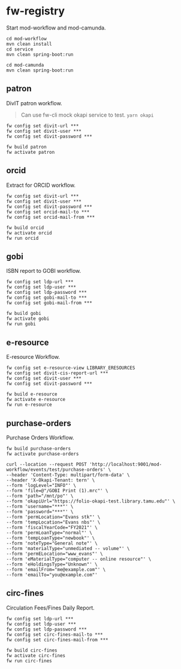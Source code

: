 # fw-registry

Start mod-workflow and mod-camunda.

```
cd mod-workflow
mvn clean install
cd service
mvn clean spring-boot:run
```

```
cd mod-camunda
mvn clean spring-boot:run
```

## patron

DivIT patron workflow.

> Can use fw-cli mock okapi service to test. `yarn okapi`

```
fw config set divit-url ***
fw config set divit-user ***
fw config set divit-password ***
```

```
fw build patron
fw activate patron
```

## orcid

Extract for ORCID workflow.

```
fw config set divit-url ***
fw config set divit-user ***
fw config set divit-password ***
fw config set orcid-mail-to ***
fw config set orcid-mail-from ***
```

```
fw build orcid
fw activate orcid
fw run orcid
```

## gobi

ISBN report to GOBI workflow.

```
fw config set ldp-url ***
fw config set ldp-user ***
fw config set ldp-password ***
fw config set gobi-mail-to ***
fw config set gobi-mail-from ***
```

```
fw build gobi
fw activate gobi
fw run gobi
```

## e-resource

E-resource Workflow.

```
fw config set e-resource-view LIBRARY_ERESOURCES
fw config set divit-cis-report-url ***
fw config set divit-user ***
fw config set divit-password ***
```

```
fw build e-resource
fw activate e-resource
fw run e-resource
```

## purchase-orders

Purchase Orders Workflow.

```
fw build purchase-orders
fw activate purchase-orders

curl --location --request POST 'http://localhost:9001/mod-workflow/events/test/purchase-orders' \
--header 'Content-Type: multipart/form-data' \
--header 'X-Okapi-Tenant: tern' \
--form 'logLevel="INFO"' \
--form 'file=@"/GOBI Print (1).mrc"' \
--form 'path="/mnt/po"' \
--form 'okapiUrl="https://folio-okapi-test.library.tamu.edu"' \
--form 'username="***"' \
--form 'password="***"' \
--form 'permLocation="Evans stk"' \
--form 'tempLocation="Evans nbs"' \
--form 'fiscalYearCode="FY2021"' \
--form 'permLoanType="normal"' \
--form 'tempLoanType="newbook"' \
--form 'noteType="General note"' \
--form 'materialType="unmediated -- volume"' \
--form 'permELocation="www_evans"' \
--form 'eMaterialType="computer -- online resource"' \
--form 'eHoldingsType="Unknown"' \
--form 'emailFrom="me@example.com"' \
--form 'emailTo="you@example.com"'
```

## circ-fines

Circulation Fees/Fines Daily Report.

```
fw config set ldp-url ***
fw config set ldp-user ***
fw config set ldp-password ***
fw config set circ-fines-mail-to ***
fw config set circ-fines-mail-from ***
```

```
fw build circ-fines
fw activate circ-fines
fw run circ-fines
```
